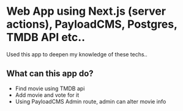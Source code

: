 # Web App using Next.js (server actions), PayloadCMS, Postgres, TMDB API etc..

Used this app to deepen my knowledge of these techs..

## What can this app do?

- Find movie using TMDB api
- Add movie and vote for it
- Using PayloadCMS Admin route, admin can alter movie info
